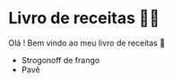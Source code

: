 # Livro de receitas :woman_cook:

Olá ! Bem vindo ao meu livro de receitas :wave:

* Strogonoff de frango
* Pavê
